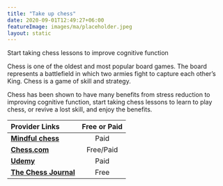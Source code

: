 ```yaml
---
title: "Take up chess"
date: 2020-09-01T12:49:27+06:00
featureImage: images/ma/placeholder.jpeg
layout: static
---
```


Start taking chess lessons to improve cognitive function

Chess is one of the oldest and most popular board games. The board represents a battlefield in which two armies fight to capture each other’s King. Chess is a game of skill and strategy.

Chess has been shown to have many benefits from stress reduction to improving cognitive function, start taking chess lessons to learn to play chess, or revive a lost skill, and enjoy the benefits.

| Provider Links      | Free or Paid  |  
| :-----------          | :--------------:      |  
| [**Mindful chess**](https://www.mindfulchess.org/) | Paid | 
| [**Chess.com**](https://www.chess.com/learn) | Free/Paid | 
| [**Udemy**](https://www.udemy.com/topic/chess/) | Paid | 
| [**The Chess Journal**](https://www.chessjournal.com/chess-facts/) | Free | 
  

<br/><br/>






